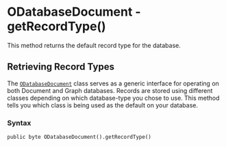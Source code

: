 
# ODatabaseDocument - getRecordType()

This method returns the default record type for the database.

## Retrieving Record Types

The [`ODatabaseDocument`](../ODatabaseDocument.md) class serves as a generic interface for operating on both Document and Graph databases.  Records are stored using different classes depending on which database-type you chose to use.  This method tells you which class is being used as the default on your database.

### Syntax

```
public byte ODatabaseDocument().getRecordType()
```

